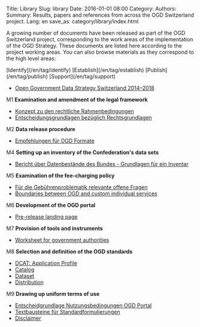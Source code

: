 Title: Library
Slug: library
Date: 2016-01-01 08:00
Category:
Authors:
Summary: Results, papers and references from across the OGD Switzerland project.
Lang: en
save_as: category/library/index.html


A growing number of documents have been released as part of the OGD Switzerland project, corresponding to the work areas of the implementation of the OGD Strategy. These documents are listed here according to the project working areas. You can also browse materials as they correspond to the high level areas:

<tags>
[Identify](/en/tag/identify)
[Establish](/en/tag/establish)
[Publish](/en/tag/publish)
[Support](/en/tag/support)
</tags>

  - [Open Government Data Strategy Switzerland 2014–2018](/de/library/ch-ogd-strategie)

M1 **Examination and amendment of the legal framework**

  - [Konzept zu den rechtliche Rahmenbedingungen](/en/library/m1-rechtliche-rahmen)
  - [Entscheidungsgrundlagen bezüglich Rechtsgrundlagen](/en/library/m1-entscheid-rechtsgrundlagen)

M2 **Data release procedure**

  - [Empfehlungen für OGD Formate](/en/library/m2-ogd-formate)

<!-- M3 **Data release plan** -->

M4 **Setting up an inventory of the Confederation's data sets**

  - [Bericht über Datenbestände des Bundes - Grundlagen für ein Inventar](/en/library/m4-datebestaende-bund)

M5 **Examination of the fee-charging policy**

  - [Für die Gebührenproblematik relevante offene Fragen](/en/library/m5-gebuehrenproblematik)
  - [Boundaries between OGD and custom individual services](/en/library/m5-abgrenzung-leistungen)

M6 **Development of the OGD portal**

  - [Pre-release landing page](http://ogdch.github.io)

M7 **Provision of tools and instruments**

  - [Worksheet for government authorities](/en/library/m7-recht-arbeitshilfe)

M8 **Selection and definition of the OGD standards**

  - [DCAT: Application Profile](/en/library/m8-dcat-application-en)
  - [Catalog](/en/library/m8-catalog)
  - [Dataset](/en/library/m8-dataset)
  - [Distribution](/en/library/m8-distribution)

M9 **Drawing up uniform terms of use**

  - [Entscheidgrundlage Nutzungsbedingungen OGD Portal](/en/library/m9-entscheid-nutzungsbedingungen)
  - [Textbausteine für Standardformulierungen](/en/library/m9-standardformulierungen)
  - [Disclaimer](/en/library/m9-disclaimer)

<!--
M10 Drawing up an OGD cooperation model

M11 Dialogue with OGD users

M12 Acquainting the public with the data on offer

M13 Evaluation der Wirkung von OGD
-->
